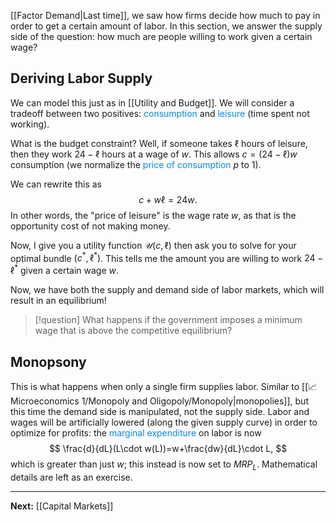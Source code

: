[[Factor Demand|Last time]], we saw how firms decide how much to pay in order to get a certain amount of labor. In this section, we answer the supply side of the question: how much are people willing to work given a certain wage?

## Deriving Labor Supply

We can model this just as in [[Utility and Budget]]. We will consider a tradeoff between two positives: <span style="color:#0088ff">consumption</span> and <span style="color:#0088ff">leisure</span> (time spent not working).

What is the budget constraint? Well, if someone takes $\ell$ hours of leisure, then they work $24-\ell$ hours at a wage of $w$. This allows $c=(24-\ell)w$ consumption (we normalize the <span style="color:#0088ff">price of consumption</span> $p$ to $1$).

We can rewrite this as
$$
c+w\ell=24w.
$$
In other words, the "price of leisure" is the wage rate $w$, as that is the opportunity cost of not making money.

Now, I give you a utility function $\mathcal{U}(c,\ell)$ then ask you to solve for your optimal bundle $(c^{*},\ell ^{*})$. This tells me the amount you are willing to work $24-\ell ^{*}$ given a certain wage $w$.

Now, we have both the supply and demand side of labor markets, which will result in an equilibrium!

> [!question]
> What happens if the government imposes a minimum wage that is above the competitive equilibrium?

## Monopsony

This is what happens when only a single firm supplies labor. Similar to [[📈Microeconomics 1/Monopoly and Oligopoly/Monopoly|monopolies]], but this time the demand side is manipulated, not the supply side. Labor and wages will be artificially lowered (along the given supply curve) in order to optimize for profits: the <span style="color:#0088ff">marginal expenditure</span> on labor is now 
$$
\frac{d}{dL}(L\cdot w(L))=w+\frac{dw}{dL}\cdot L,
$$
which is greater than just $w$; this instead is now set to $MRP_{L}$. Mathematical details are left as an exercise.

---

**Next:** [[Capital Markets]]

